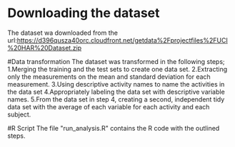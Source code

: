 # Downloading the dataset
The dataset wa downloaded from the url:https://d396qusza40orc.cloudfront.net/getdata%2Fprojectfiles%2FUCI%20HAR%20Dataset.zip

#Data transformation
The dataset was transformed in the following steps;
1.Merging the training and the test sets to create one data set.
2.Extracting only the measurements on the mean and standard deviation for each measurement.
3.Using descriptive activity names to name the activities in the data set
4.Appropriately labeling the data set with descriptive variable names.
5.From the data set in step 4, creating a second, independent tidy data set with the average of each variable for each activity and each subject.

#R Script
The file "run_analysis.R" contains the R code with the outlined steps.
